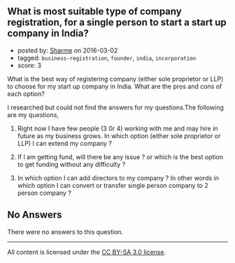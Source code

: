 ## What is most suitable type of company registration, for a single person to start a start up company in India?

- posted by: [Sharme](https://stackexchange.com/users/464025/sharme) on 2016-03-02
- tagged: `business-registration`, `founder`, `india`, `incorporation`
- score: 3

What is the best way of registering company (either sole proprietor or LLP) to choose for my start up company in India. What are the pros and cons of each option? 

I researched but could not find the answers for my questions.The following are my questions,

1. Right now I have few people (3 0r 4) working with me and may hire in future as my business grows. In which option (either sole proprietor or LLP) I can extend my company ?

2. If I am getting fund, will there be any issue ? or which is the best option to get funding without any difficulty ?

3. In which option I can add directors to my company ? In other words in which option I can convert or transfer single person company to 2 person company ?
    


## No Answers

There were no answers to this question.


---

All content is licensed under the [CC BY-SA 3.0 license](https://creativecommons.org/licenses/by-sa/3.0/).
